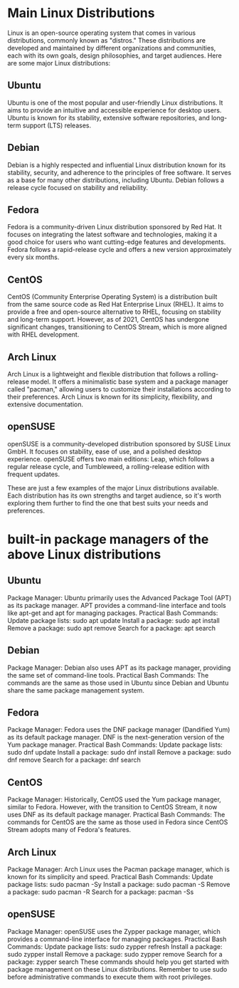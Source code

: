 # Main Linux Distributions

Linux is an open-source operating system that comes in various distributions, commonly known as "distros." These distributions are developed and maintained by different organizations and communities, each with its own goals, design philosophies, and target audiences. Here are some major Linux distributions:

## Ubuntu
Ubuntu is one of the most popular and user-friendly Linux distributions. It aims to provide an intuitive and accessible experience for desktop users. Ubuntu is known for its stability, extensive software repositories, and long-term support (LTS) releases.

## Debian
Debian is a highly respected and influential Linux distribution known for its stability, security, and adherence to the principles of free software. It serves as a base for many other distributions, including Ubuntu. Debian follows a release cycle focused on stability and reliability.

## Fedora
Fedora is a community-driven Linux distribution sponsored by Red Hat. It focuses on integrating the latest software and technologies, making it a good choice for users who want cutting-edge features and developments. Fedora follows a rapid-release cycle and offers a new version approximately every six months.

## CentOS
CentOS (Community Enterprise Operating System) is a distribution built from the same source code as Red Hat Enterprise Linux (RHEL). It aims to provide a free and open-source alternative to RHEL, focusing on stability and long-term support. However, as of 2021, CentOS has undergone significant changes, transitioning to CentOS Stream, which is more aligned with RHEL development.

## Arch Linux
Arch Linux is a lightweight and flexible distribution that follows a rolling-release model. It offers a minimalistic base system and a package manager called "pacman," allowing users to customize their installations according to their preferences. Arch Linux is known for its simplicity, flexibility, and extensive documentation.

## openSUSE
openSUSE is a community-developed distribution sponsored by SUSE Linux GmbH. It focuses on stability, ease of use, and a polished desktop experience. openSUSE offers two main editions: Leap, which follows a regular release cycle, and Tumbleweed, a rolling-release edition with frequent updates.

These are just a few examples of the major Linux distributions available. Each distribution has its own strengths and target audience, so it's worth exploring them further to find the one that best suits your needs and preferences.

# built-in package managers of the above Linux distributions

## Ubuntu

Package Manager: Ubuntu primarily uses the Advanced Package Tool (APT) as its package manager. APT provides a command-line interface and tools like apt-get and apt for managing packages.
Practical Bash Commands:
Update package lists: sudo apt update
Install a package: sudo apt install <package-name>
Remove a package: sudo apt remove <package-name>
Search for a package: apt search <search-term>

## Debian

Package Manager: Debian also uses APT as its package manager, providing the same set of command-line tools.
Practical Bash Commands: The commands are the same as those used in Ubuntu since Debian and Ubuntu share the same package management system.
## Fedora

Package Manager: Fedora uses the DNF package manager (Dandified Yum) as its default package manager. DNF is the next-generation version of the Yum package manager.
Practical Bash Commands:
Update package lists: sudo dnf update
Install a package: sudo dnf install <package-name>
Remove a package: sudo dnf remove <package-name>
Search for a package: dnf search <search-term>
## CentOS

Package Manager: Historically, CentOS used the Yum package manager, similar to Fedora. However, with the transition to CentOS Stream, it now uses DNF as its default package manager.
Practical Bash Commands: The commands for CentOS are the same as those used in Fedora since CentOS Stream adopts many of Fedora's features.
## Arch Linux

Package Manager: Arch Linux uses the Pacman package manager, which is known for its simplicity and speed.
Practical Bash Commands:
Update package lists: sudo pacman -Sy
Install a package: sudo pacman -S <package-name>
Remove a package: sudo pacman -R <package-name>
Search for a package: pacman -Ss <search-term>
## openSUSE

Package Manager: openSUSE uses the Zypper package manager, which provides a command-line interface for managing packages.
Practical Bash Commands:
Update package lists: sudo zypper refresh
Install a package: sudo zypper install <package-name>
Remove a package: sudo zypper remove <package-name>
Search for a package: zypper search <search-term>
These commands should help you get started with package management on these Linux distributions. Remember to use sudo before administrative commands to execute them with root privileges.
